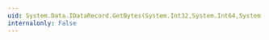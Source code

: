 ```yaml
---
uid: System.Data.IDataRecord.GetBytes(System.Int32,System.Int64,System.Byte[],System.Int32,System.Int32)
internalonly: False
---
```

